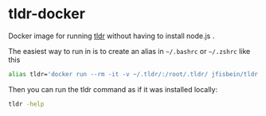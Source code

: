 # tldr-docker
Docker image for running [tldr](https://github.com/tldr-pages/tldr#what-is-tldr-pages) without having to install node.js .

The easiest way to run in is to create an alias in `~/.bashrc` or `~/.zshrc` like this
```bash
alias tldr='docker run --rm -it -v ~/.tldr/:/root/.tldr/ jfisbein/tldr'
```

Then you can run the tldr command as if it was installed locally:

```bash
tldr -help
```
